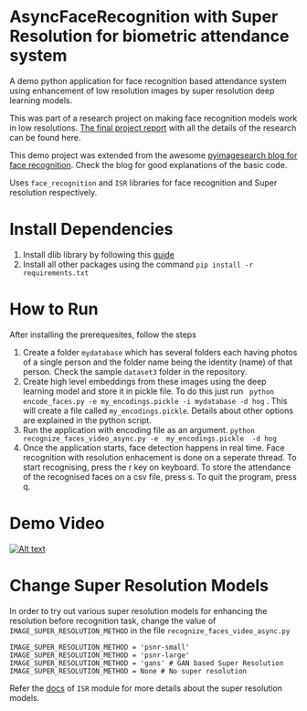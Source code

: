 # AsyncFaceRecognition with Super Resolution for biometric attendance system 
A demo python application for face recognition based attendance system using enhancement of low resolution images by super resolution deep learning models. 

This was part of a research project on making face recognition models work in low resolutions. [The final project report](https://drive.google.com/file/d/1INO6TiBOROK-CwntE2ZEtOKYeDC_2jr_/view?usp=sharing) with all the details of the research can be found here. 

This demo project was extended from the awesome [pyimagesearch blog for face recognition](https://www.pyimagesearch.com/2018/06/18/face-recognition-with-opencv-python-and-deep-learning/). Check the blog for good explanations of the basic code.

Uses `face_recognition` and `ISR` libraries for face recognition and Super resolution respectively.

# Install Dependencies


 1. Install dlib library by following this [guide](https://www.pyimagesearch.com/2018/01/22/install-dlib-easy-complete-guide/)
 2. Install all other packages using the command `pip install -r requirements.txt`
 
# How to Run
After installing the prerequesites, follow the steps

 1. Create a folder `mydatabase` which has several folders each having photos of a single person and the folder name being the identity (name) of that person. Check the sample `dataset3` folder in the repository.
 2.  Create high level embeddings from these images using the deep learning model and store it in pickle file. To do this just run ` python encode_faces.py -e my_encodings.pickle -i mydatabase -d hog` . This will create a file called `my_encodings.pickle`. Details about other options are explained in the python script.
 3. Run the application with encoding file as an argument. `python recognize_faces_video_async.py -e  my_encodings.pickle  -d hog`
 4. Once the application starts, face detection happens in real time. Face recognition with resolution enhacement is done on a seperate thread. To start recognising, press the r key on keyboard. To store the attendance of the recognised faces on a csv file, press s. To quit the program, press q.

# Demo Video

[![Alt text](https://img.youtube.com/vi/Z0n_G-kh5n0/0.jpg)](https://www.youtube.com/watch?v=Z0n_G-kh5n0)

# Change Super Resolution Models
In order to try out various super resolution models for enhancing the resolution before recognition task, 
change the value of `IMAGE_SUPER_RESOLUTION_METHOD` in the file `recognize_faces_video_async.py`

    IMAGE_SUPER_RESOLUTION_METHOD = 'psnr-small'
    IMAGE_SUPER_RESOLUTION_METHOD = 'psnr-large'
    IMAGE_SUPER_RESOLUTION_METHOD = 'gans' # GAN based Super Resolution  
    IMAGE_SUPER_RESOLUTION_METHOD = None # No super resolution
Refer the [docs](https://idealo.github.io/image-super-resolution/) of `ISR` module for more details about the super resolution models. 

